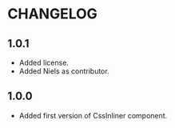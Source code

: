 CHANGELOG
=========

1.0.1
----
* Added license.
* Added Niels as contributor. 

1.0.0
----
* Added first version of CssInliner component.